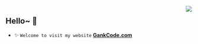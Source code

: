 <!-- https://github.com/anuraghazra/github-readme-stats -->
<img align="right" src="https://github-readme-stats.vercel.app/api?username=robotism&show_icons=true&icon_color=CE1D2D&text_color=718096&bg_color=ffffff&hide_title=true" />

## Hello~ 👋

- ✨ `Welcome to visit my website` [**GankCode.com**](gankcode.com) </br>

<!--
**robotism/robotism** is a ✨ _special_ ✨ repository because its `README.md` (this file) appears on your GitHub profile.

Here are some ideas to get you started:

- 🔭 I’m currently working on ...
- 🌱 I’m currently learning ...
- 👯 I’m looking to collaborate on ...
- 🤔 I’m looking for help with ...
- 💬 Ask me about ...
- 📫 How to reach me: ...
- 😄 Pronouns: ...
- ⚡ Fun fact: ...
-->
